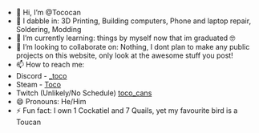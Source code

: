 - 👋 Hi, I’m @Tococan
- 👀 I dabble in: 3D Printing, Building computers, Phone and laptop repair, Soldering, Modding
- 🌱 I’m currently learning: things by myself now that im graduated 🤓
- 💞️ I’m looking to collaborate on: Nothing, I dont plan to make any public projects on this website, only look at the awesome stuff you post!
- 📫 How to reach me:
- Discord - [_toco](http://discordapp.com/users/653849576041873439)
- Steam - [Toco](https://steamcommunity.com/id/toucan-/)
- Twitch (Unlikely/No Schedule) [toco_cans](https://www.twitch.tv/toco_cans)
- 😄 Pronouns: He/Him
- ⚡ Fun fact: I own 1 Cockatiel and 7 Quails, yet my favourite bird is a Toucan
